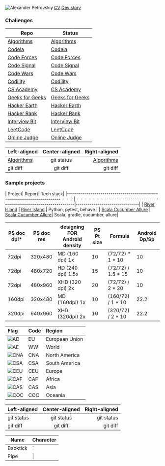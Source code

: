 ![Alexander Petrovskiy](https://user-images.githubusercontent.com/2947151/115086493-090e6500-9f15-11eb-9f88-34d176ea0a95.png)
[CV](https://stackoverflow.com/cv/apetrovskiy)
[Dev story](https://stackoverflow.com/story/apetrovskiy)


### Challenges
| Repo                                                      | Status                                                   |
|-----------------------------------------------------------|----------------------------------------------------------|
| [Algorithms](https://github.com/apetrovskiy/testAlgo)     | [Algorithms](https://apetrovskiy.github.io/testAlgo)     |
| [Codela](https://github.com/apetrovskiy/testCode)         | [Codela](https://apetrovskiy.github.io/testCode)         |
| [Code Forces](https://github.com/apetrovskiy/testCoFo)    | [Code Forces](https://apetrovskiy.github.io/testCoFo)    |
| [Code Signal](https://github.com/apetrovskiy/codeSignTest)| [Code Signal](https://apetrovskiy.github.io/codeSignTest)|
| [Code Wars](https://github.com/apetrovskiy/testCoWa)      | [Code Wars](https://apetrovskiy.github.io/testCoWa)      |
| [Codility](https://github.com/apetrovskiy/testCodi)       | [Codility](https://apetrovskiy.github.io/testCodi)       |
| [CS Academy](https://github.com/apetrovskiy/testCsAc)     | [CS Academy](https://apetrovskiy.github.io/testCsAc)     |
| [Geeks for Geeks](https://github.com/apetrovskiy/testGfG) | [Geeks for Geeks](https://apetrovskiy.github.io/testGfG) |
| [Hacker Earth](https://github.com/apetrovskiy/testHaEa)   | [Hacker Earth](https://apetrovskiy.github.io/testHaEa)   |
| [Hacker Rank](https://github.com/apetrovskiy/testHaRa)    | [Hacker Rank](https://apetrovskiy.github.io/testHaRa)    |
| [Interview Bit](https://github.com/apetrovskiy/testInBi)  | [Interview Bit](https://apetrovskiy.github.io/testInBi)  |
| [LeetCode](https://github.com/apetrovskiy/testLeCo)       | [LeetCode](https://apetrovskiy.github.io/testLeCo)       |
| [Online Judge](https://github.com/apetrovskiy/testOnJu)   | [Online Judge](https://apetrovskiy.github.io/testOnJu)   |

| Left-aligned | Center-aligned | Right-aligned |
| :---         |     :---:      |          ---: |
| [Algorithms](https://github.com/apetrovskiy/testAlgo)   | git status     | [Algorithms](https://apetrovskiy.github.io/testAlgo)    |
| git diff     | git diff       | git diff      |

### Sample projects
| Project| Report| Tech stack|
|-------------------------------------------------------------------------------!-|-----------------------------------------------------------------------------|--------------------------------|
| [River Island](https://github.com/apetrovskiy/httpbin-test-task)                | [River Island](https://apetrovskiy.github.io/httpbin-test-task)             | Python, pytest, behave         |
| [Scala Cucumber Allure](https://github.com/apetrovskiy/scala-gradle-cucumber)   | [Scala Cucumber Allure](https://apetrovskiy.github.io/scala-gradle-cucumber)| Scala, gradle, cucumber, allure|

| PS doc dpi* | PS doc res | designing FOR Android density | PS Pt size | Formula            | Android Dp/Sp  |
|-------------|------------|-------------------------------|------------|--------------------|----------------|
| 72dpi       | 320x480    | MD (160 dpi) 1x               | 10         | (72/72) * 1 * 10   | 10             |
| 72dpi       | 480x720    | HD (240 dpi) 1.5x             | 15         | (72/72) / 1.5 * 15 | 10             |
| 72dpi       | 480x960    | XHD (320 dpi) 2x              | 20         | (72/72) / 2 * 20   | 10             |
| 160dpi      | 320x480    | MD (160dpi) 1x                | 10         | (160/72) / 1 * 10  | 22.2           |
| 320dpi      | 640x960    | XHD (320dpi) 2x               | 10         | (320/72) / 2 * 10  | 22.2           |

| Flag                | Code | Region         |
|:--------------------|:-----|:---------------|
| ![AD](png/EU.png)   | EU   | European Union |
| ![AE](png/WW.png)   | WW   | World          |
| ![CNA](png/CNA.png) | CNA  | North America  |
| ![CSA](png/CSA.png) | CSA  | South America  |
| ![CEU](png/CEU.png) | CEU  | Europe         |
| ![CAF](png/CAF.png) | CAF  | Africa         |
| ![CAS](png/CAS.png) | CAS  | Asia           |
| ![COC](png/COC.png) | COC  | Oceania        |

| Left-aligned | Center-aligned | Right-aligned |
| :---         |     :---:      |          ---: |
| git status   | git status     | git status    |
| git diff     | git diff       | git diff      |

| Name     | Character |
| ---      | ---       |
| Backtick | `         |
| Pipe     | \|        |

